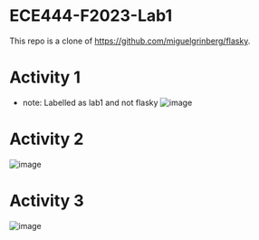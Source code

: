 # ECE444-F2023-Lab1

This repo is a clone of
https://github.com/miguelgrinberg/flasky. 

# Activity 1 
* note: Labelled as lab1 and not flasky
![image](https://github.com/Namira-Kamal/ECE444-F2023-Lab1/assets/102487879/178b82c9-3558-4ca4-9b73-d7adfa7dff20)

# Activity 2
![image](https://github.com/Namira-Kamal/ECE444-F2023-Lab1/assets/102487879/679b46bc-2980-41de-89e0-eb7269d069a9)

# Activity 3
![image](https://github.com/Namira-Kamal/ECE444-F2023-Lab1/assets/102487879/0251f1b4-6ad2-4249-b691-fe232cdaa307)
